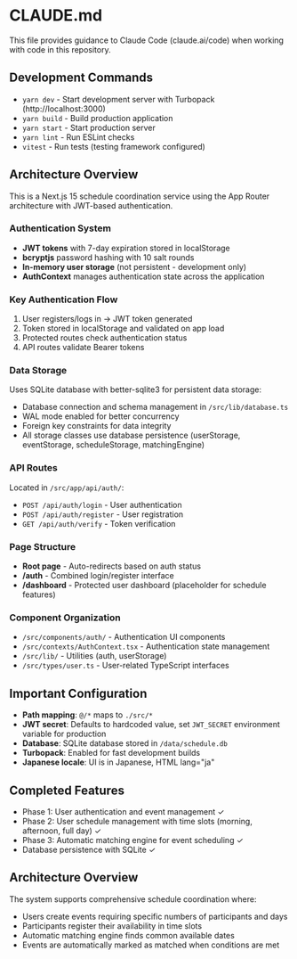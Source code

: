 # CLAUDE.md

This file provides guidance to Claude Code (claude.ai/code) when working with code in this repository.

## Development Commands

- `yarn dev` - Start development server with Turbopack (http://localhost:3000)
- `yarn build` - Build production application  
- `yarn start` - Start production server
- `yarn lint` - Run ESLint checks
- `vitest` - Run tests (testing framework configured)

## Architecture Overview

This is a Next.js 15 schedule coordination service using the App Router architecture with JWT-based authentication.

### Authentication System
- **JWT tokens** with 7-day expiration stored in localStorage
- **bcryptjs** password hashing with 10 salt rounds
- **In-memory user storage** (not persistent - development only)
- **AuthContext** manages authentication state across the application

### Key Authentication Flow
1. User registers/logs in → JWT token generated
2. Token stored in localStorage and validated on app load
3. Protected routes check authentication status
4. API routes validate Bearer tokens

### Data Storage
Uses SQLite database with better-sqlite3 for persistent data storage:
- Database connection and schema management in `/src/lib/database.ts`
- WAL mode enabled for better concurrency
- Foreign key constraints for data integrity
- All storage classes use database persistence (userStorage, eventStorage, scheduleStorage, matchingEngine)

### API Routes
Located in `/src/app/api/auth/`:
- `POST /api/auth/login` - User authentication
- `POST /api/auth/register` - User registration  
- `GET /api/auth/verify` - Token verification

### Page Structure
- **Root page** - Auto-redirects based on auth status
- **/auth** - Combined login/register interface
- **/dashboard** - Protected user dashboard (placeholder for schedule features)

### Component Organization
- `/src/components/auth/` - Authentication UI components
- `/src/contexts/AuthContext.tsx` - Authentication state management
- `/src/lib/` - Utilities (auth, userStorage)
- `/src/types/user.ts` - User-related TypeScript interfaces

## Important Configuration
- **Path mapping**: `@/*` maps to `./src/*`
- **JWT secret**: Defaults to hardcoded value, set `JWT_SECRET` environment variable for production
- **Database**: SQLite database stored in `/data/schedule.db`
- **Turbopack**: Enabled for fast development builds
- **Japanese locale**: UI is in Japanese, HTML lang="ja"

## Completed Features
- Phase 1: User authentication and event management ✓
- Phase 2: User schedule management with time slots (morning, afternoon, full day) ✓ 
- Phase 3: Automatic matching engine for event scheduling ✓
- Database persistence with SQLite ✓

## Architecture Overview
The system supports comprehensive schedule coordination where:
- Users create events requiring specific numbers of participants and days
- Participants register their availability in time slots
- Automatic matching engine finds common available dates
- Events are automatically marked as matched when conditions are met